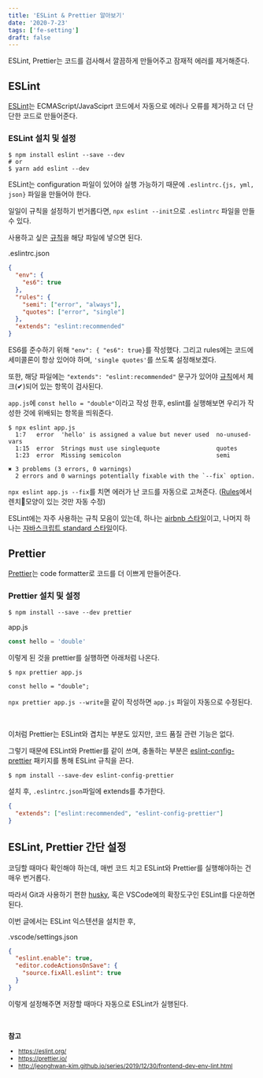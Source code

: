 ```yaml
---
title: 'ESLint & Prettier 알아보기'
date: '2020-7-23'
tags: ['fe-setting']
draft: false
---
```


ESLint, Prettier는 코드를 검사해서 깔끔하게 만들어주고 잠재적 에러를 제거해준다.

## ESLint

[ESLint](https://eslint.org/)는 ECMAScript/JavaSciprt 코드에서 자동으로 에러나 오류를 제거하고 더 단단한 코드로 만들어준다.

### ESLint 설치 및 설정

```
$ npm install eslint --save --dev
# or
$ yarn add eslint --dev
```

ESLint는 configuration 파일이 있어야 실행 가능하기 때문에 `.eslintrc.{js, yml, json}` 파일을 만들어야 한다.

일일이 규칙을 설정하기 번거롭다면, `npx eslint --init`으로 `.eslintrc` 파일을 만들 수 있다.

사용하고 싶은 [규칙](https://eslint.org/docs/rules/)을 해당 파일에 넣으면 된다.

<span class="file-location">.eslintrc.json</span>

```json
{
  "env": {
    "es6": true
  },
  "rules": {
    "semi": ["error", "always"],
    "quotes": ["error", "single"]
  },
  "extends": "eslint:recommended"
}
```

ES6를 준수하기 위해 `"env": { "es6": true}`를 작성했다. 그리고
rules에는 코드에 세미콜론이 항상 있어야 하며, `'single quotes'`를 쓰도록 설정해보겠다.

또한, 해당 파일에는 `"extends": "eslint:recommended"` 문구가 있어야 [규칙](https://eslint.org/docs/rules/)에서 체크(✔)되어 있는 항목이 검사된다.

`app.js`에 `const hello = "double"`이라고 작성 한후,
eslint를 실행해보면 우리가 작성한 것에 위배되는 항목을 띄워준다.

```
$ npx eslint app.js
  1:7   error  'hello' is assigned a value but never used  no-unused-vars
  1:15  error  Strings must use singlequote                quotes
  1:23  error  Missing semicolon                           semi

✖ 3 problems (3 errors, 0 warnings)
  2 errors and 0 warnings potentially fixable with the `--fix` option.
```

`npx eslint app.js --fix`를 치면 에러가 난 코드를 자동으로 고쳐준다. ([Rules](https://eslint.org/docs/rules/)에서 렌치🔧모양이 있는 것만 자동 수정)

ESLint에는 자주 사용하는 규칙 모음이 있는데, 하나는 [airbnb 스타일](https://github.com/airbnb/javascript)이고, 나머지 하나는 [자바스크립트 standard 스타일](https://standardjs.com/)이다.

## Prettier

[Prettier](https://prettier.io/)는 code formatter로 코드를 더 이쁘게 만들어준다.

### Prettier 설치 및 설정

```shell
$ npm install --save --dev prettier
```

<span class="file-location">app.js</span>

```js
const hello = 'double'
```

이렇게 된 것을 prettier를 실행하면 아래처럼 나온다.

```shell
$ npx prettier app.js

const hello = "double";
```

`npx prettier app.js --write`을 같이 작성하면 `app.js` 파일이 자동으로 수정된다.

<br />

이처럼 Prettier는 ESLint와 겹치는 부분도 있지만, 코드 품질 관련 기능은 없다.

그렇기 때문에 ESLint와 Prettier를 같이 쓰며, 충돌하는 부분은 [eslint-config-prettier](https://github.com/prettier/eslint-config-prettier) 패키지를 통해 ESLint 규칙을 끈다.

```shell
$ npm install --save-dev eslint-config-prettier
```

설치 후, `.eslintrc.json`파일에 extends를 추가한다.

```json
{
  "extends": ["eslint:recommended", "eslint-config-prettier"]
}
```

## ESLint, Prettier 간단 설정

코딩할 때마다 확인해야 하는데, 매번 코드 치고 ESLint와 Prettier를 실행해야하는 건 매우 번거롭다.

따라서 Git과 사용하기 편한 [husky](https://github.com/typicode/husky), 혹은 VSCode에의 확장도구인 ESLint를 다운하면 된다.

이번 글에서는 ESLint 익스텐션을 설치한 후,

<span class="file-location">.vscode/settings.json</span>

```json
{
  "eslint.enable": true,
  "editor.codeActionsOnSave": {
    "source.fixAll.eslint": true
  }
}
```

이렇게 설정해주면 저장할 때마다 자동으로 ESLint가 실행된다.

<br />

**참고**

<div style="font-size: 12px;">

- https://eslint.org/
- https://prettier.io/
- http://jeonghwan-kim.github.io/series/2019/12/30/frontend-dev-env-lint.html

</div>
